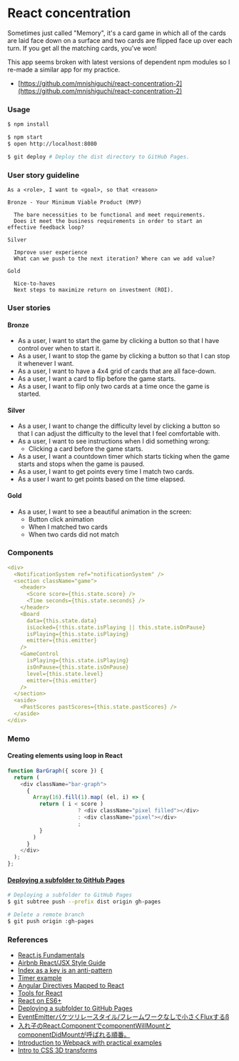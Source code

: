 # React concentration

Sometimes just called "Memory", it's a card game in which all of the cards are laid face down on a surface and two cards are flipped face up over each turn. If you get all the matching cards, you've won!

This app seems broken with latest versions of dependent npm modules so I re-made a similar app for my practice.
- [https://github.com/mnishiguchi/react-concentration-2](https://github.com/mnishiguchi/react-concentration-2)

### Usage

```bash
$ npm install
```

```bash
$ npm start
$ open http://localhost:8080
```

```bash
$ git deploy # Deploy the dist directory to GitHub Pages.
```

### User story guideline

```
As a <role>, I want to <goal>, so that <reason>
```

```
Bronze - Your Minimum Viable Product (MVP)

  The bare necessities to be functional and meet requirements.
  Does it meet the business requirements in order to start an effective feedback loop?

Silver

  Improve user experience
  What can we push to the next iteration? Where can we add value?

Gold

  Nice-to-haves
  Next steps to maximize return on investment (ROI).
```

### User stories

#### Bronze

- As a user, I want to start the game by clicking a button so that I have control over when to start it.
- As a user, I want to stop the game by clicking a button so that I can stop it whenever I want.
- As a user, I want to have a 4x4 grid of cards that are all face-down.
- As a user, I want a card to flip before the game starts.
- As a user, I want to flip only two cards at a time once the game is started.

#### Silver

- As a user, I want to change the difficulty level by clicking a button so that I can adjust the difficulty to the level that I feel comfortable with.
- As a user, I want to see instructions when I did something wrong:
  + Clicking a card before the game starts.
- As a user, I want a countdown timer which starts ticking when the game starts and stops when the game is paused.
- As a user, I want to get points every time I match two cards.
- As a user I want to get points based on the time elapsed.

#### Gold

- As a user, I want to see a beautiful animation in the screen:
  + Button click animation
  + When I matched two cards
  + When two cards did not match


### Components

```yaml
<div>
  <NotificationSystem ref="notificationSystem" />
  <section className="game">
    <header>
      <Score score={this.state.score} />
      <Time seconds={this.state.seconds} />
    </header>
    <Board
      data={this.state.data}
      isLocked={!this.state.isPlaying || this.state.isOnPause}
      isPlaying={this.state.isPlaying}
      emitter={this.emitter}
    />
    <GameControl
      isPlaying={this.state.isPlaying}
      isOnPause={this.state.isOnPause}
      level={this.state.level}
      emitter={this.emitter}
    />
  </section>
  <aside>
    <PastScores pastScores={this.state.pastScores} />
  </aside>
</div>
```

### Memo
#### Creating elements using loop in React

```js
function BarGraph({ score }) {
  return (
    <div className="bar-graph">
      {
        Array(16).fill(1).map( (el, i) => {
          return ( i < score )
                      ? <div className="pixel filled"></div>
                      : <div className="pixel"></div>
                      ;
          }
        )
      }
    </div>
  );
};
```

#### [Deploying a subfolder to GitHub Pages](https://gist.github.com/cobyism/4730490)

```bash
# Deploying a subfolder to GitHub Pages
$ git subtree push --prefix dist origin gh-pages
```

```bash
# Delete a remote branch
$ git push origin :gh-pages
```

### References

- [React.js Fundamentals](http://courses.reactjsprogram.com/courses/reactjsfundamentals)
- [Airbnb React/JSX Style Guide](https://github.com/airbnb/javascript/tree/master/react)
- [Index as a key is an anti-pattern](https://medium.com/@robinpokorny/index-as-a-key-is-an-anti-pattern-e0349aece318#.r0mrtt6b4)
- [Timer example](https://facebook.github.io/react/)
- [Angular Directives Mapped to React](https://daveceddia.com/angular-directives-mapped-to-react/)
- [Tools for React](https://github.com/facebook/react/wiki/Complementary-Tools)
- [React on ES6+](https://babeljs.io/blog/2015/06/07/react-on-es6-plus)
- [Deploying a subfolder to GitHub Pages](https://gist.github.com/cobyism/4730490)
- [EventEmitterバケツリレースタイル/フレームワークなしで小さくFluxするß](http://qiita.com/mizchi/items/6a3500e598ec36746509)
- [入れ子のReact.ComponentでcomponentWillMountとcomponentDidMountが呼ばれる順番。](http://qiita.com/mmmpa/items/89a8886a1e9c8df477d7)
- [Introduction to Webpack with practical examples](http://julienrenaux.fr/2015/03/30/introduction-to-webpack-with-practical-examples/)
- [Intro to CSS 3D transforms](https://desandro.github.io/3dtransforms/docs/card-flip.html)
